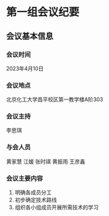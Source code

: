 # 第一组会议纪要
## 会议基本信息
### 会议时间
2023年4月10日
### 会议地点
北京化工大学昌平校区第一教学楼A阶303
### 会议主持
李思琪
### 与会人员
黄家慧 江媛 张时祺 黄振雨 王彦鑫
### 会议主要内容
1. 明确各成员分工
2. 初步确定技术路线
3. 组织各小组成员开展所需技术的学习
